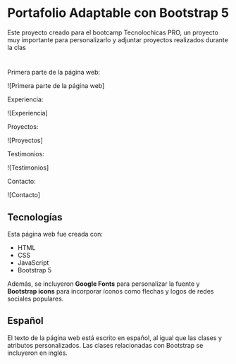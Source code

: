 # Portafolio Adaptable con Bootstrap 5

Este proyecto creado para el bootcamp Tecnolochicas PRO, un proyecto muy importante para personalizarlo y adjuntar proyectos realizados durante la clas

#

Primera parte de la página web:

![Primera parte de la página web]

Experiencia:

![Experiencia]

Proyectos:

![Proyectos]

Testimonios:

![Testimonios]

Contacto:

![Contacto]

## Tecnologías

Esta página web fue creada con:

* HTML
* CSS
* JavaScript 
* Bootstrap 5

Además, se incluyeron **Google Fonts** para personalizar la fuente y **Bootstrap icons** para incorporar íconos como flechas y logos de redes sociales populares. 

## Español

El texto de la página web está escrito en español, al igual que las clases y atributos personalizados. Las clases relacionadas con Bootstrap se incluyeron en inglés.





